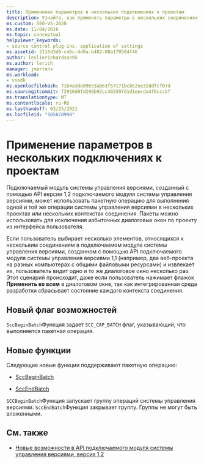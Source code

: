 ```yaml
---
title: Применение параметров в нескольких подключениях к проектам
description: Узнайте, как применять параметры в нескольких соединениях проектов с помощью подключаемого модуля системы управления версиями для выполнения пакетной операции.
ms.custom: SEO-VS-2020
ms.date: 11/04/2016
ms.topic: conceptual
helpviewer_keywords:
- source control plug-ins, application of settings
ms.assetid: 2116d3d0-c46c-4d0a-b482-08a178584f46
author: leslierichardson95
ms.author: lerich
manager: jmartens
ms.workload:
- vssdk
ms.openlocfilehash: 71b4a3de89653ab63f57171bcb52ee32ddfcf07d
ms.sourcegitcommit: f2916d8fd296b92cc402597d1d1eecda4f6cccbf
ms.translationtype: MT
ms.contentlocale: ru-RU
ms.lasthandoff: 03/25/2021
ms.locfileid: "105078998"
---
```

# <a name="application-of-settings-across-multiple-project-connections"></a>Применение параметров в нескольких подключениях к проектам
Подключаемый модуль системы управления версиями, созданный с помощью API версии 1,2 подключаемого модуля системы управления версиями, может использовать пакетную операцию для выполнения одной и той же операции системы управления версиями в нескольких проектах или нескольких контекстах соединения. Пакеты можно использовать для исключения избыточных диалоговых окон по проекту из интерфейса пользователя.

 Если пользователь выбирает несколько элементов, относящихся к нескольким соединениям в подключаемом модуле системы управления версиями, созданном с помощью API подключаемого модуля системы управления версиями 1,1 (например, два веб-проекта на разных компьютерах с общими файловыми ресурсами) и извлекает их, пользователь видит одно и то же диалоговое окно несколько раз. Этот сценарий происходит, даже если пользователь нажимает флажок **Применить ко всем** в диалоговом окне, так как интегрированная среда разработки сбрасывает состояние каждого контекста соединения.

## <a name="new-capability-flag"></a>Новый флаг возможностей
 `SccBeginBatch`Функция задает `SCC_CAP_BATCH` флаг, указывающий, что выполняется пакетная операция.

## <a name="new-functions"></a>Новые функции
Следующие новые функции поддерживают пакетную операцию:

- [SccBeginBatch](../../extensibility/sccbeginbatch-function.md)

- [SccEndBatch](../../extensibility/sccendbatch-function.md)

`SCCBeginBatch`Функция запускает группу операций системы управления версиями. `SccEndBatch`Функция закрывает группу. Группы не могут быть вложенными.

## <a name="see-also"></a>См. также
- [Новые возможности в API подключаемого модуля системы управления версиями, версия 1,2](../../extensibility/internals/what-s-new-in-the-source-control-plug-in-api-version-1-2.md)
